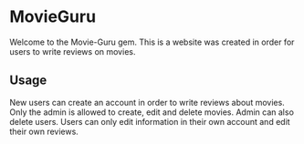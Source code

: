 # MovieGuru

Welcome to the Movie-Guru gem. This is a website was created in order for users to write reviews on movies.


## Usage

New users can create an account in order to write reviews about movies. Only the admin is allowed to create, edit and delete movies. Admin can also delete users. Users can only edit information in their own account and edit their own reviews.